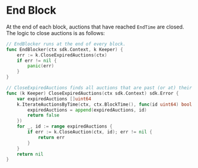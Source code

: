 # End Block

At the end of each block, auctions that have reached `EndTime` are closed. The logic to close auctions is as follows:

```go
// EndBlocker runs at the end of every block.
func EndBlocker(ctx sdk.Context, k Keeper) {
	err := k.CloseExpiredAuctions(ctx)
	if err != nil {
		panic(err)
	}
}

// CloseExpiredAuctions finds all auctions that are past (or at) their ending times and closes them, paying out to the highest bidder.
func (k Keeper) CloseExpiredAuctions(ctx sdk.Context) sdk.Error {
	var expiredAuctions []uint64
	k.IterateAuctionsByTime(ctx, ctx.BlockTime(), func(id uint64) bool {
		expiredAuctions = append(expiredAuctions, id)
		return false
	})
	for _, id := range expiredAuctions {
		if err := k.CloseAuction(ctx, id); err != nil {
			return err
		}
	}
	return nil
}
```
